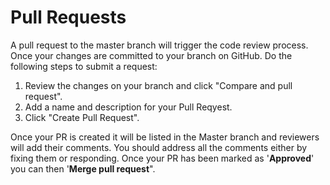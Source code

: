 # Pull Requests

A pull request to the master branch will trigger the code review process. Once your changes are committed to your branch on GitHub. Do the following steps to submit a request:

1.	Review the changes on your branch and click "Compare and pull request".
2.	Add a name and description for your Pull Reqyest.
3.	Click "Create Pull Request".

Once your PR is created it will be listed in the Master branch and reviewers will add their comments. 
You should address all the comments either by fixing them or responding. Once your PR has been marked as '**Approved**' you can then '**Merge pull request**".



